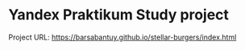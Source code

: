 # Yandex Praktikum Study project

Project URL: https://barsabantuy.github.io/stellar-burgers/index.html